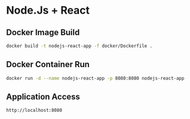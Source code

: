 # Node.Js + React

## Docker Image Build

```bash
docker build -t nodejs-react-app -f docker/Dockerfile .
```

## Docker Container Run

```bash
docker run -d --name nodejs-react-app -p 8080:8080 nodejs-react-app
```

## Application Access

```bash
http://localhost:8080
```